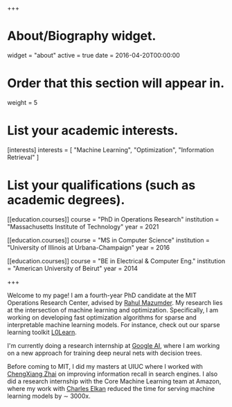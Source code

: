 +++
# About/Biography widget.
widget = "about"
active = true
date = 2016-04-20T00:00:00

# Order that this section will appear in.
weight = 5

# List your academic interests.
[interests]
  interests = [
    "Machine Learning",
    "Optimization",
    "Information Retrieval"
  ]

# List your qualifications (such as academic degrees).
[[education.courses]]
  course = "PhD in Operations Research"
  institution = "Massachusetts Institute of Technology"
  year = 2021

[[education.courses]]
  course = "MS in Computer Science"
  institution = "University of Illinois at Urbana-Champaign"
  year = 2016

[[education.courses]]
  course = "BE in Electrical & Computer Eng."
  institution = "American University of Beirut"
  year = 2014

+++

Welcome to my page! I am a fourth-year PhD candidate at the MIT Operations Research Center, advised by [Rahul Mazumder](http://www.mit.edu/~rahulmaz/). My research lies at the intersection of machine learning and optimization. Specifically, I am working on developing fast optimization algorithms for sparse and interpretable machine learning models. For instance, check out our sparse learning toolkit [L0Learn](#software).

I'm currently doing a research internship at [Google AI](https://ai.google), where I am working on a new approach for training deep neural nets with decision trees.

Before coming to MIT, I did my masters at UIUC where I worked with [ChengXiang Zhai](http://czhai.cs.illinois.edu/) on improving information recall in search engines. I also did a research internship with the Core Machine Learning team at Amazon, where my work with [Charles Elkan](http://cseweb.ucsd.edu/~elkan/) reduced the time for serving machine learning models by $\sim$ 3000x.
